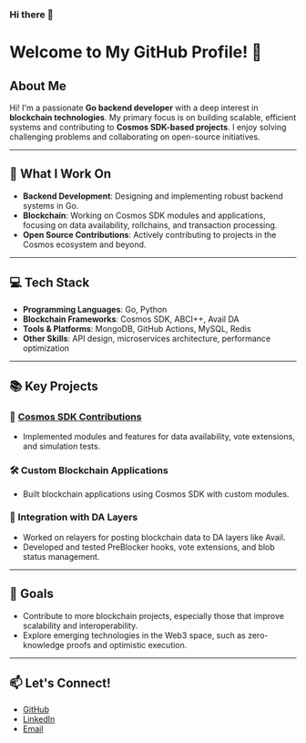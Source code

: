 ### Hi there 👋
# Welcome to My GitHub Profile! 👋

## About Me

Hi! I'm a passionate **Go backend developer** with a deep interest in **blockchain technologies**. My primary focus is on building scalable, efficient systems and contributing to **Cosmos SDK-based projects**. I enjoy solving challenging problems and collaborating on open-source initiatives.

---

## 🔭 What I Work On

- **Backend Development**: Designing and implementing robust backend systems in Go.
- **Blockchain**: Working on Cosmos SDK modules and applications, focusing on data availability, rollchains, and transaction processing.
- **Open Source Contributions**: Actively contributing to projects in the Cosmos ecosystem and beyond.

---

## 💻 Tech Stack

- **Programming Languages**: Go, Python
- **Blockchain Frameworks**: Cosmos SDK, ABCI++, Avail DA
- **Tools & Platforms**: MongoDB, GitHub Actions, MySQL, Redis
- **Other Skills**: API design, microservices architecture, performance optimization

---

## 📚 Key Projects

### 🌌 [Cosmos SDK Contributions](https://github.com/cosmos/cosmos-sdk)
- Implemented modules and features for data availability, vote extensions, and simulation tests.

### 🛠️ Custom Blockchain Applications
- Built blockchain applications using Cosmos SDK with custom modules.

### 🔗 Integration with DA Layers
- Worked on relayers for posting blockchain data to DA layers like Avail.
- Developed and tested PreBlocker hooks, vote extensions, and blob status management.

---

## 🚀 Goals

- Contribute to more blockchain projects, especially those that improve scalability and interoperability.
- Explore emerging technologies in the Web3 space, such as zero-knowledge proofs and optimistic execution.

---

## 📫 Let's Connect!

- [GitHub](https://github.com/NagaTulasi)
- [LinkedIn](https://www.linkedin.com/in/naga-tulasi-gandham-86342117b/) 
- [Email](tulasi.gandham238@gmail.com) 
